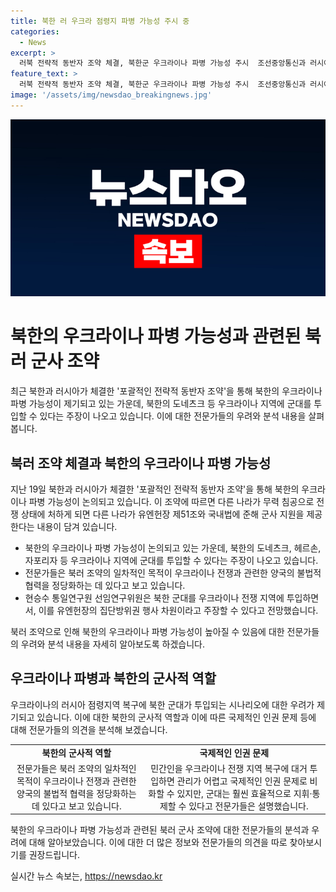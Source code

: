 ```yaml
---
title: 북한 러 우크라 점령지 파병 가능성 주시 중
categories:
  - News
excerpt: >
  러북 전략적 동반자 조약 체결, 북한군 우크라이나 파병 가능성 주시  조선중앙통신과 러시아의 새 조약으로 군사동맹 복원, 국가정보원의 주시 군사협력 가능성, 북한군의 우크라이나 파병 시나리오, 북러 조약제4조의 유엔헌장 제51조 및 국내법에 따른 군사 지원 가능성, 전문가들의 관련 전망, 러시아 내 전문가들의 의견, 군대의 효율성에 관한 전문가 의견.
feature_text: >
  러북 전략적 동반자 조약 체결, 북한군 우크라이나 파병 가능성 주시  조선중앙통신과 러시아의 새 조약으로 군사동맹 복원, 국가정보원의 주시 군사협력 가능성, 북한군의 우크라이나 파병 시나리오, 북러 조약제4조의 유엔헌장 제51조 및 국내법에 따른 군사 지원 가능성, 전문가들의 관련 전망, 러시아 내 전문가들의 의견, 군대의 효율성에 관한 전문가 의견.
image: '/assets/img/newsdao_breakingnews.jpg'
---
```


<p><img src="/assets/img/newsdao_breakingnews.jpg" alt="implanttips 속보" /></p>

<h1 data-ke-size="size26"><b>북한의 우크라이나 파병 가능성과 관련된 북러 군사 조약</b></h1>

<p data-ke-size="size16">최근 북한과 러시아가 체결한 '포괄적인 전략적 동반자 조약'을 통해 북한의 우크라이나 파병 가능성이 제기되고 있는 가운데, 북한의 도네츠크 등 우크라이나 지역에 군대를 투입할 수 있다는 주장이 나오고 있습니다. 이에 대한 전문가들의 우려와 분석 내용을 살펴봅니다.</p>

<h2 data-ke-size="size24">북러 조약 체결과 북한의 우크라이나 파병 가능성</h2>

<p data-ke-size="size16">지난 19일 북한과 러시아가 체결한 '포괄적인 전략적 동반자 조약'을 통해 북한의 우크라이나 파병 가능성이 논의되고 있습니다. 이 조약에 따르면 다른 나라가 무력 침공으로 전쟁 상태에 처하게 되면 다른 나라가 유엔헌장 제51조와 국내법에 준해 군사 지원을 제공한다는 내용이 담겨 있습니다.</p>

<ul>
  <li>북한의 우크라이나 파병 가능성이 논의되고 있는 가운데, 북한의 도네츠크, 헤르손, 자포리자 등 우크라이나 지역에 군대를 투입할 수 있다는 주장이 나오고 있습니다.</li>
  <li>전문가들은 북러 조약의 일차적인 목적이 우크라이나 전쟁과 관련한 양국의 불법적 협력을 정당화하는 데 있다고 보고 있습니다.</li>
  <li>현승수 통일연구원 선임연구위원은 북한 군대를 우크라이나 전쟁 지역에 투입하면서, 이를 유엔헌장의 집단방위권 행사 차원이라고 주장할 수 있다고 전망했습니다.</li>
</ul>

<p data-ke-size="size16">북러 조약으로 인해 북한의 우크라이나 파병 가능성이 높아질 수 있음에 대한 전문가들의 우려와 분석 내용을 자세히 알아보도록 하겠습니다.</p>

<h2 data-ke-size="size24">우크라이나 파병과 북한의 군사적 역할</h2>

<p data-ke-size="size16">우크라이나의 러시아 점령지역 복구에 북한 군대가 투입되는 시나리오에 대한 우려가 제기되고 있습니다. 이에 대한 북한의 군사적 역할과 이에 따른 국제적인 인권 문제 등에 대해 전문가들의 의견을 분석해 보겠습니다.</p>

<table>
  <tr>
    <td style="text-align: center; height: 17px;"><b>북한의 군사적 역할</b></td>
    <td style="text-align: center; height: 17px;"><b>국제적인 인권 문제</b></td>
  </tr>
  <tr>
    <td style="text-align: center; height: 17px;">전문가들은 북러 조약의 일차적인 목적이 우크라이나 전쟁과 관련한 양국의 불법적 협력을 정당화하는 데 있다고 보고 있습니다.</td>
    <td style="text-align: center; height: 17px;">민간인을 우크라이나 전쟁 지역 복구에 대거 투입하면 관리가 어렵고 국제적인 인권 문제로 비화할 수 있지만, 군대는 훨씬 효율적으로 지휘·통제할 수 있다고 전문가들은 설명했습니다.</td>
  </tr>
</table>

<p data-ke-size="size16">북한의 우크라이나 파병 가능성과 관련된 북러 군사 조약에 대한 전문가들의 분석과 우려에 대해 알아보았습니다. 이에 대한 더 많은 정보와 전문가들의 의견을 따로 찾아보시기를 권장드립니다.</p>
실시간 뉴스 속보는, <a href="https://newsdao.kr" rel="dofollow">https://newsdao.kr</a>


